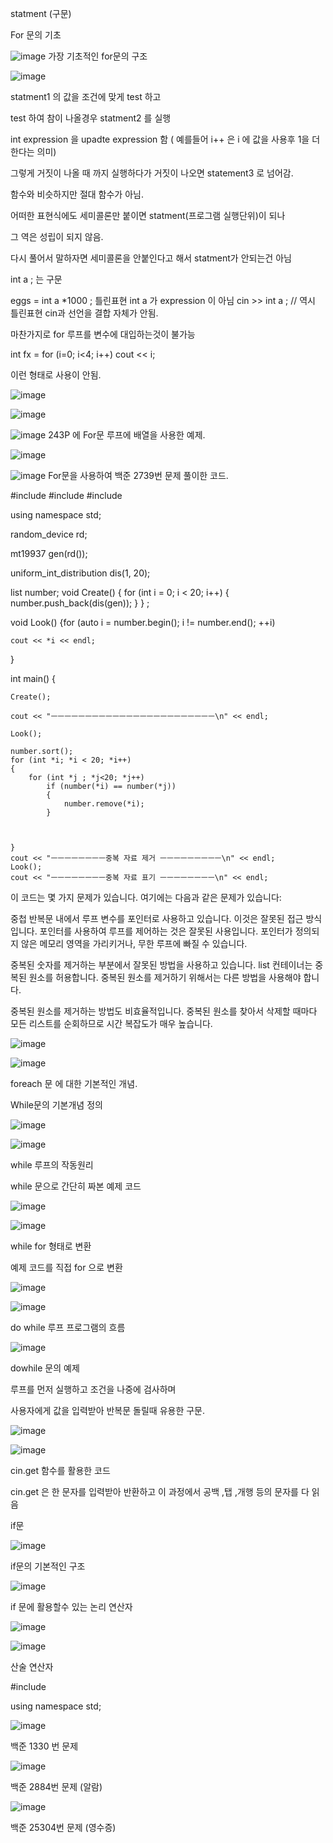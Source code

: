 statment (구문)

For 문의 기초 

![image](https://github.com/DawnRain1325/SGA_Study/assets/147826246/42b8aa12-8e39-4f50-9b5d-a6e9a62b50fa)
가장 기초적인 for문의 구조

![image](https://github.com/DawnRain1325/SGA_Study/assets/147826246/deca2231-795d-43b2-996e-a74dd6643e25)

statment1 의 값을 조건에 맞게 test 하고 

test 하여 참이 나올경우 statment2 를 실행

int expression 을 upadte expression 함 ( 예를들어 i++ 은 i 에 값을 사용후 1을 더한다는 의미)

그렇게 거짓이 나올 때 까지 실행하다가 거짓이 나오면 statement3 로 넘어감.

함수와 비슷하지만 절대 함수가 아님.


어떠한 표현식에도 세미콜론만 붙이면 statment(프로그램 실행단위)이 되나

그 역은 성립이 되지 않음.

다시 풀어서 말하자면 세미콜론을 안붙인다고 해서 statment가 안되는건 아님

int a ; 는 구문

eggs = int a *1000 ; 틀린표현 int a 가 expression 이 아님
cin >> int a ; // 역시 틀린표현 cin과 선언을 결합 자체가 안됨.

마찬가지로 for 루프를 변수에 대입하는것이 불가능

int fx = for (i=0; i<4; i++)
cout << i;

이런 형태로 사용이 안됨.


![image](https://github.com/DawnRain1325/SGA_Study/assets/147826246/01eb6ea6-18b2-44f9-84bc-0c1c3ab74661)

![image](https://github.com/DawnRain1325/SGA_Study/assets/147826246/60bc1785-0f59-4ba5-813d-ba1dce325d3d)


![image](https://github.com/DawnRain1325/SGA_Study/assets/147826246/bc1238f4-a68b-41da-9180-aaf7d975257d)
243P 에 For문 루프에 배열을 사용한 예제.


![image](https://github.com/DawnRain1325/SGA_Study/assets/147826246/fbc4ab83-235f-4415-b2fe-72e63a8c53e0)

![image](https://github.com/DawnRain1325/SGA_Study/assets/147826246/36986e40-7537-41ba-b6ee-6c516829aa37)
For문을 사용하여 백준 2739번 문제 풀이한 코드.




#include <iostream>
#include <list>
#include <random>

using namespace std;

random_device rd;

mt19937 gen(rd());

uniform_int_distribution<int> dis(1, 20);

list<int> number;
void Create() {
	for (int i = 0; i < 20; i++)
	{
		number.push_back(dis(gen));
	}
}
;

void Look() {for (auto i = number.begin(); i != number.end(); ++i)

	cout << *i << endl;
}

int main() {


	Create();

	cout << "ㅡㅡㅡㅡㅡㅡㅡㅡㅡㅡㅡㅡㅡㅡㅡㅡㅡㅡㅡㅡㅡㅡㅡㅡ\n" << endl;

	Look();

	number.sort();
	for (int *i; *i < 20; *i++)
	{
		for (int *j ; *j<20; *j++)
			if (number(*i) == number(*j))
			{
				number.remove(*i);
			}



	}
	cout << "ㅡㅡㅡㅡㅡㅡㅡㅡ중복 자료 제거 ㅡㅡㅡㅡㅡㅡㅡㅡㅡ\n" << endl;
	Look();
	cout << "ㅡㅡㅡㅡㅡㅡㅡㅡ중복 자료 표기 ㅡㅡㅡㅡㅡㅡㅡㅡ\n" << endl;


이 코드는 몇 가지 문제가 있습니다. 여기에는 다음과 같은 문제가 있습니다:

중첩 반복문 내에서 루프 변수를 포인터로 사용하고 있습니다. 이것은 잘못된 접근 방식입니다. 포인터를 사용하여 루프를 제어하는 것은 잘못된 사용입니다. 포인터가 정의되지 않은 메모리 영역을 가리키거나, 무한 루프에 빠질 수 있습니다.

중복된 숫자를 제거하는 부분에서 잘못된 방법을 사용하고 있습니다. list 컨테이너는 중복된 원소를 허용합니다. 중복된 원소를 제거하기 위해서는 다른 방법을 사용해야 합니다.

중복된 원소를 제거하는 방법도 비효율적입니다. 중복된 원소를 찾아서 삭제할 때마다 모든 리스트를 순회하므로 시간 복잡도가 매우 높습니다.

![image](https://github.com/DawnRain1325/SGA_Study/assets/147826246/7b0ff1b6-89d1-4c64-b1d9-f6257e8440ba)

![image](https://github.com/DawnRain1325/SGA_Study/assets/147826246/338aaa66-b9a4-4e8b-a8db-1642aaef9976)

foreach 문 에 대한 기본적인 개념.




While문의 기본개념 정의 

![image](https://github.com/DawnRain1325/SGA_Study/assets/147826246/c691a0b2-feb2-4e0d-b2a7-9d6c31efb2fa)

![image](https://github.com/DawnRain1325/SGA_Study/assets/147826246/8d4033be-11e1-4b0b-8e7d-8c661c7edf53)

while 루프의 작동원리



while 문으로 간단히 짜본 예제 코드

![image](https://github.com/DawnRain1325/SGA_Study/assets/147826246/b57d9429-c6b0-499d-9f0d-9f5a0ec80e9a)

![image](https://github.com/DawnRain1325/SGA_Study/assets/147826246/d73e77d6-9c34-461c-8b45-6fecc0ff90b5)

while for 형태로 변환

예제 코드를 직접 for 으로 변환

![image](https://github.com/DawnRain1325/SGA_Study/assets/147826246/8c405a7c-7930-419b-bd2e-a9524f08016c)


![image](https://github.com/DawnRain1325/SGA_Study/assets/147826246/68d9ede8-a814-4935-a410-f0e4ac1403ba)


do while 루프 프로그램의 흐름

![image](https://github.com/DawnRain1325/SGA_Study/assets/147826246/2d92f435-7ec6-44ed-9cc9-76c48327f6c6)

dowhile 문의 예제

루프를 먼저 실행하고 조건을 나중에 검사하며

사용자에게 값을 입력받아 반복문 돌릴때 유용한 구문.



![image](https://github.com/DawnRain1325/SGA_Study/assets/147826246/3afcf8b8-936d-4a6f-b9ad-7566bcf5ab9f)

![image](https://github.com/DawnRain1325/SGA_Study/assets/147826246/71532e77-6adb-4dc0-af5e-543b9ee3e196)

cin.get 함수를 활용한 코드

cin.get 은 한 문자를 입력받아 반환하고 이 과정에서 공백 ,탭 ,개행 등의 문자를 다 읽음


if문 

![image](https://github.com/DawnRain1325/SGA_Study/assets/147826246/59efd307-f6c0-4e2b-8ccc-21b7320f709c)

if문의 기본적인 구조

![image](https://github.com/DawnRain1325/SGA_Study/assets/147826246/eab52acb-dfe6-40bf-9024-4c493ae837e5)

if 문에 활용할수 있는 논리 연산자 

![image](https://github.com/DawnRain1325/SGA_Study/assets/147826246/46fd03ca-da34-40dd-a2cd-c01bf82e97de)

![image](https://github.com/DawnRain1325/SGA_Study/assets/147826246/c0261a2c-8b55-422d-84c7-8ba6634337ae)

산술 연산자

#include <iostream>

using namespace std;


![image](https://github.com/DawnRain1325/SGA_Study/assets/147826246/57a97be7-0e1a-4f4d-8ae8-63741542323c)


백준 1330 번 문제

![image](https://github.com/DawnRain1325/SGA_Study/assets/147826246/cc349ef2-edda-4910-a369-441d4d1301d8)

백준 2884번 문제 (알람)

![image](https://github.com/DawnRain1325/SGA_Study/assets/147826246/336ffa77-f9a6-4cb1-8dd1-27f942dccc82)

백준 25304번 문제 (영수증)




